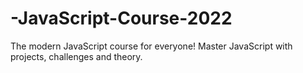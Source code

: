 # -JavaScript-Course-2022
The modern JavaScript course for everyone! Master JavaScript with projects, challenges and theory.
